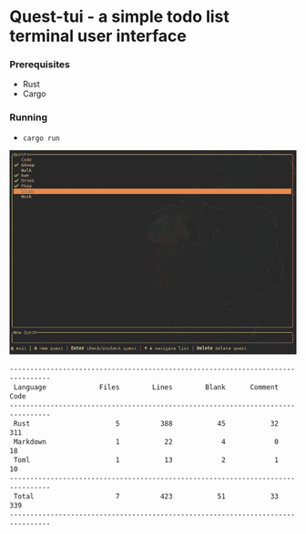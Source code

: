 # Quest-tui - a simple todo list terminal user interface

### Prerequisites
- Rust
- Cargo

### Running
- `cargo run`

![Demo](/images/demo.png)

```
--------------------------------------------------------------------------------
 Language             Files        Lines        Blank      Comment         Code
--------------------------------------------------------------------------------
 Rust                     5          388           45           32          311
 Markdown                 1           22            4            0           18
 Toml                     1           13            2            1           10
--------------------------------------------------------------------------------
 Total                    7          423           51           33          339
--------------------------------------------------------------------------------
```